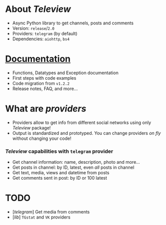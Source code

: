 # About *Teleview*
- Async Python library to get channels, posts and comments
- Version: `release`/`2.0` 
- Providers: `telegram` (by default)
- Dependencies: `aiohttp`, `bs4`

# [Documentation](https://no.sinya.ru/?teleview)
- Functions, Datatypes and Exception documentation
- First steps with code examples
- Code migration from `v1.2.2`
- Release notes, FAQ, and more...

# What are *providers*
- Providers allow to get info from different social networks using only *Teleview* package!
- Output is standardized and prototyped. You can change providers *on fly* without changing your code!

### *Teleview* capabilities with `telegram` provider
- Get channel information: name, description, photo and more...
- Get posts in channel: by ID, latest, even *all* posts in channel
- Get text, media, views and datetime from posts
- Get comments sent in post: by ID or 100 latest

# TODO
- [*telegram*] Get media from comments
- [*lib*] `TGstat` and `VK` providers
